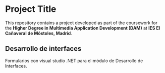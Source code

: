 # Project Title

This repository contains a project developed as part of the coursework for the **Higher Degree in Multimedia Application Development (DAM)** at **IES El Cañaveral de Móstoles, Madrid**.

## Desarrollo de interfaces

Formularios con visual studio .NET para el módulo de Desarrollo de Interfaces. 
